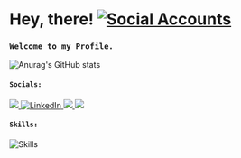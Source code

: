 # Hey, there! <a href="github.com/amitxparmar"><img src="https://skillicons.dev/icons?i=github&perline=1" alt="Social Accounts" /></a>

### `Welcome to my Profile.`
![Anurag's GitHub stats](https://github-readme-stats.vercel.app/api?username=amitxparmar&show_icons=true&theme=transparent)


#### `Socials:`
<a href="https://www.instagram.com/amitxxparmar">
  <img src="https://skillicons.dev/icons?i=instagram&perline=1 alt="Instagram" />
</a>
<a href="https://www.linkedin.com/in/amit-parmar-665002221/">
  <img src="https://skillicons.dev/icons?i=linkedin&perline=16" alt="LinkedIn" />
</a>                                                                                  
<a href="https://stackoverflow.com/users/20359990/amit">
  <img src="https://skillicons.dev/icons?i=stackoverflow&theme=light&perline=1 alt="Social Accounts" />
</a>
<a href="">
  <img src="https://skillicons.dev/icons?i=gmail&perline=1 alt="Social Accounts" />
</a>
                                                                                     
#### `Skills:`

<p align="left"><img src="https://skillicons.dev/icons?i=js,mongodb,react,firebase,nodejs,css,materialui,netlify,nextjs,linux,git,github&perline=16&theme=light" alt="Skills" /> 
